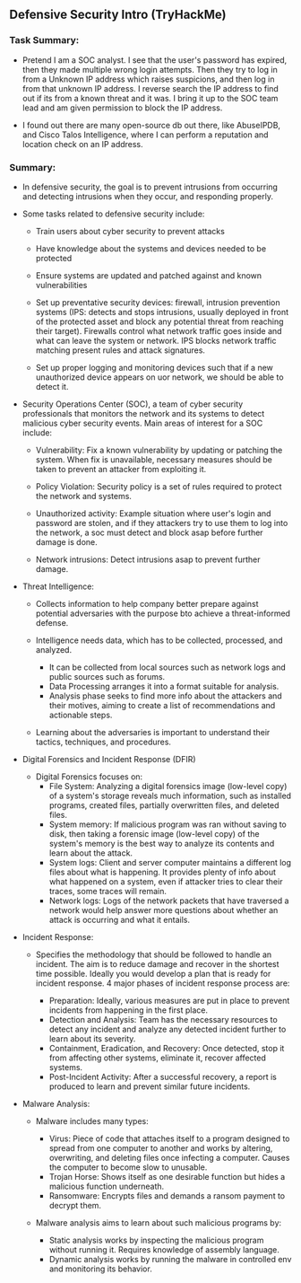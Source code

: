 ## Defensive Security Intro (TryHackMe)

### Task Summary:

- Pretend I am a SOC analyst. I see that the user's password has expired, then they made multiple wrong login attempts. Then they try to log in from a Unknown IP address which raises suspicions, and then log in from that unknown IP address. I reverse search the IP address to find out if its from a known threat and it was. I bring it up to the SOC team lead and am given permission to block the IP address.

- I found out there are many open-source db out there, like AbuseIPDB, and Cisco Talos Intelligence, where I can perform a reputation and location check on an IP address.

### Summary:

- In defensive security, the goal is to prevent intrusions from occurring and detecting intrusions when they occur, and responding properly.

- Some tasks related to defensive security include:

  - Train users about cyber security to prevent attacks
  
  - Have knowledge about the systems and devices needed to be protected
  
  - Ensure systems are updated and patched against and known vulnerabilities
  
  - Set up preventative security devices: firewall, intrusion prevention systems (IPS: detects and stops intrusions, usually deployed in front of the protected asset and block any potential threat from reaching their target). Firewalls control what network traffic goes inside and what can leave the system or network. IPS blocks network traffic matching present rules and attack signatures.
  
  - Set up proper logging and monitoring devices such that if a new unauthorized device appears on uor network, we should be able to detect it.

- Security Operations Center (SOC), a team of cyber security professionals that monitors the network and its systems to detect malicious cyber security events. Main areas of interest for a SOC include:

  - Vulnerability: Fix a known vulnerability by updating or patching the system. When fix is unavailable, necessary measures should be taken to prevent an attacker from exploiting it.

  - Policy Violation: Security policy is a set of rules required to protect the network and systems.

  - Unauthorized activity: Example situation where user's login and password are stolen, and if they attackers try to use them to log into the network, a soc must detect and block asap before further damage is done.

  - Network intrusions: Detect intrusions asap to prevent further damage.

- Threat Intelligence:

  - Collects information to help company better prepare against potential adversaries with the purpose bto achieve a threat-informed defense.

  - Intelligence needs data, which has to be collected, processed, and analyzed.
    - It can be collected from local sources such as network logs and public sources such as forums.
    - Data Processing arranges it into a format suitable for analysis.
    - Analysis phase seeks to find more info about the attackers and their motives, aiming to create a list of recommendations and actionable steps.

  - Learning about the adversaries is important to understand their tactics, techniques, and procedures.

- Digital Forensics and Incident Response (DFIR)

  - Digital Forensics focuses on:
    - File System: Analyzing a digital forensics image (low-level copy) of a system's storage reveals much information, such as installed programs, created files, partially overwritten files, and deleted files.
    - System memory: If malicious program was ran without saving to disk, then taking a forensic image (low-level copy) of the system's memory is the best way to analyze its contents and learn about the attack.
    - System logs: Client and server computer maintains a different log files about what is happening. It provides plenty of info about what happened on a system, even if attacker tries to clear their traces, some traces will remain.
    - Network logs: Logs of the network packets that have traversed a network would help answer more questions about whether an attack is occurring and what it entails.

- Incident Response:
  - Specifies the methodology that should be followed to handle an incident. The aim is to reduce damage and recover in the shortest time possible. Ideally you would develop a plan that is ready for incident response. 4 major phases of incident response process are:

    - Preparation: Ideally, various measures are put in place to prevent incidents from happening in the first place.
    - Detection and Analysis: Team has the necessary resources to detect any incident and analyze any detected incident further to learn about its severity.
    - Containment, Eradication, and Recovery: Once detected, stop it from affecting other systems, eliminate it, recover affected systems.
    - Post-Incident Activity: After a successful recovery, a report is produced to learn and prevent similar future incidents.

- Malware Analysis:
  - Malware includes many types:
    - Virus: Piece of code that attaches itself to a program designed to spread from one computer to another and works by altering, overwriting, and deleting files once infecting a computer. Causes the computer to become slow to unusable.
    - Trojan Horse: Shows itself as one desirable function but hides a malicious function underneath.
    - Ransomware: Encrypts files and demands a ransom payment to decrypt them.

  - Malware analysis aims to learn about such malicious programs by:
    - Static analysis works by inspecting the malicious program without running it. Requires knowledge of assembly language.
    - Dynamic analysis works by running the malware in controlled env and monitoring its behavior.
